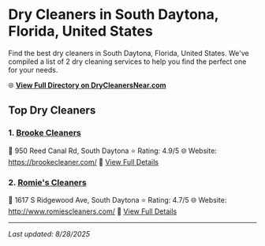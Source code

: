 # Dry Cleaners in South Daytona, Florida, United States

Find the best dry cleaners in South Daytona, Florida, United States. We've compiled a list of 2 dry cleaning services to help you find the perfect one for your needs.

🌐 **[View Full Directory on DryCleanersNear.com](https://drycleanersnear.com/city/US/Florida/South%20Daytona)**

## Top Dry Cleaners

### 1. [Brooke Cleaners](https://drycleanersnear.com/dryCleaner/6885889aaef64230e206b1f8/brooke-cleaners)
📍 950 Reed Canal Rd, South Daytona
⭐ Rating: 4.9/5
🌐 Website: https://brookecleaner.com/
🔗 [View Full Details](https://drycleanersnear.com/dryCleaner/6885889aaef64230e206b1f8/brooke-cleaners)

### 2. [Romie's Cleaners](https://drycleanersnear.com/dryCleaner/68858864aef64230e206b049/romie-s-cleaners)
📍 1617 S Ridgewood Ave, South Daytona
⭐ Rating: 4.7/5
🌐 Website: http://www.romiescleaners.com/
🔗 [View Full Details](https://drycleanersnear.com/dryCleaner/68858864aef64230e206b049/romie-s-cleaners)


---

*Last updated: 8/28/2025*
